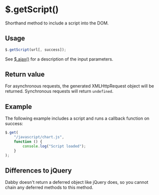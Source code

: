 # $.getScript()

Shorthand method to include a script into the DOM.

## Usage

```javascript
$.getScript(url[, success]);
```

See [$.ajax()](../ajax/readme.md) for a description of the input parameters.

## Return value

For asynchronous requests, the generated XMLHttpRequest object will be returned. Synchronous requests will return `undefined`.

## Example

The following example includes a script and runs a callback function on success:

```javascript
$.get(
	"/javascript/chart.js",
	function () {
		console.log("Script loaded");
	}
);
```
## Differences to jQuery

Dabby doesn't return a deferred object like jQuery does, so you cannot chain any deferred methods to this method.
